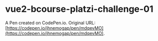# vue2-bcourse-platzi-challenge-01

A Pen created on CodePen.io. Original URL: [https://codepen.io/jhnemogap/pen/mdqevMO](https://codepen.io/jhnemogap/pen/mdqevMO).


